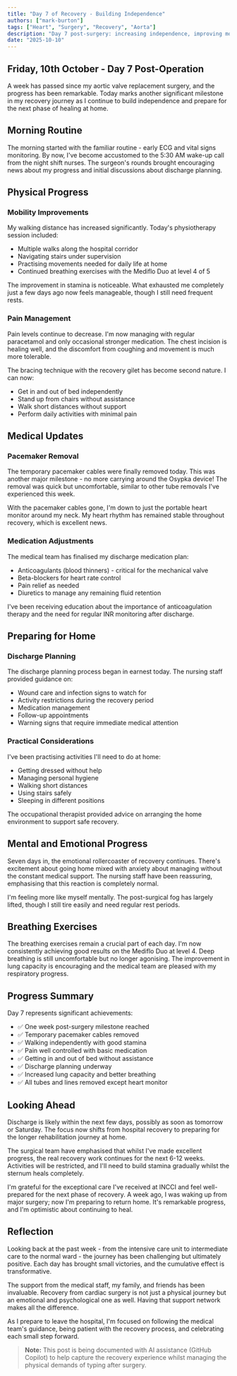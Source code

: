 ```yaml
---
title: "Day 7 of Recovery - Building Independence"
authors: ["mark-burton"]
tags: ["Heart", "Surgery", "Recovery", "Aorta"]
description: "Day 7 post-surgery: increasing independence, improving mobility, and preparing for discharge."
date: "2025-10-10"
---
```


## Friday, 10th October - Day 7 Post-Operation

A week has passed since my aortic valve replacement surgery, and the progress has been remarkable. Today marks another significant milestone in my recovery journey as I continue to build independence and prepare for the next phase of healing at home.

## Morning Routine

The morning started with the familiar routine - early ECG and vital signs monitoring. By now, I've become accustomed to the 5:30 AM wake-up call from the night shift nurses. The surgeon's rounds brought encouraging news about my progress and initial discussions about discharge planning.

## Physical Progress

### Mobility Improvements

My walking distance has increased significantly. Today's physiotherapy session included:

* Multiple walks along the hospital corridor
* Navigating stairs under supervision
* Practising movements needed for daily life at home
* Continued breathing exercises with the Mediflo Duo at level 4 of 5

The improvement in stamina is noticeable. What exhausted me completely just a few days ago now feels manageable, though I still need frequent rests.

### Pain Management

Pain levels continue to decrease. I'm now managing with regular paracetamol and only occasional stronger medication. The chest incision is healing well, and the discomfort from coughing and movement is much more tolerable.

The bracing technique with the recovery gilet has become second nature. I can now:

* Get in and out of bed independently
* Stand up from chairs without assistance
* Walk short distances without support
* Perform daily activities with minimal pain

## Medical Updates

### Pacemaker Removal

The temporary pacemaker cables were finally removed today. This was another major milestone - no more carrying around the Osypka device! The removal was quick but uncomfortable, similar to other tube removals I've experienced this week.

With the pacemaker cables gone, I'm down to just the portable heart monitor around my neck. My heart rhythm has remained stable throughout recovery, which is excellent news.

### Medication Adjustments

The medical team has finalised my discharge medication plan:

* Anticoagulants (blood thinners) - critical for the mechanical valve
* Beta-blockers for heart rate control
* Pain relief as needed
* Diuretics to manage any remaining fluid retention

I've been receiving education about the importance of anticoagulation therapy and the need for regular INR monitoring after discharge.

## Preparing for Home

### Discharge Planning

The discharge planning process began in earnest today. The nursing staff provided guidance on:

* Wound care and infection signs to watch for
* Activity restrictions during the recovery period
* Medication management
* Follow-up appointments
* Warning signs that require immediate medical attention

### Practical Considerations

I've been practising activities I'll need to do at home:

* Getting dressed without help
* Managing personal hygiene
* Walking short distances
* Using stairs safely
* Sleeping in different positions

The occupational therapist provided advice on arranging the home environment to support safe recovery.

## Mental and Emotional Progress

Seven days in, the emotional rollercoaster of recovery continues. There's excitement about going home mixed with anxiety about managing without the constant medical support. The nursing staff have been reassuring, emphasising that this reaction is completely normal.

I'm feeling more like myself mentally. The post-surgical fog has largely lifted, though I still tire easily and need regular rest periods.

## Breathing Exercises

The breathing exercises remain a crucial part of each day. I'm now consistently achieving good results on the Mediflo Duo at level 4. Deep breathing is still uncomfortable but no longer agonising. The improvement in lung capacity is encouraging and the medical team are pleased with my respiratory progress.

## Progress Summary

Day 7 represents significant achievements:

* ✅ One week post-surgery milestone reached
* ✅ Temporary pacemaker cables removed
* ✅ Walking independently with good stamina
* ✅ Pain well controlled with basic medication
* ✅ Getting in and out of bed without assistance
* ✅ Discharge planning underway
* ✅ Increased lung capacity and better breathing
* ✅ All tubes and lines removed except heart monitor

## Looking Ahead

Discharge is likely within the next few days, possibly as soon as tomorrow or Saturday. The focus now shifts from hospital recovery to preparing for the longer rehabilitation journey at home.

The surgical team have emphasised that whilst I've made excellent progress, the real recovery work continues for the next 6-12 weeks. Activities will be restricted, and I'll need to build stamina gradually whilst the sternum heals completely.

I'm grateful for the exceptional care I've received at INCCI and feel well-prepared for the next phase of recovery. A week ago, I was waking up from major surgery; now I'm preparing to return home. It's remarkable progress, and I'm optimistic about continuing to heal.

## Reflection

Looking back at the past week - from the intensive care unit to intermediate care to the normal ward - the journey has been challenging but ultimately positive. Each day has brought small victories, and the cumulative effect is transformative.

The support from the medical staff, my family, and friends has been invaluable. Recovery from cardiac surgery is not just a physical journey but an emotional and psychological one as well. Having that support network makes all the difference.

As I prepare to leave the hospital, I'm focused on following the medical team's guidance, being patient with the recovery process, and celebrating each small step forward.

> **Note:** This post is being documented with AI assistance (GitHub Copilot) to help capture the recovery experience whilst managing the physical demands of typing after surgery.
